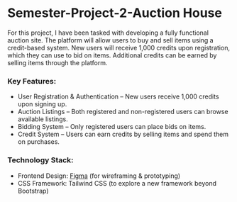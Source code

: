 # Semester-Project-2-Auction House

For this project, I have been tasked with developing a fully functional auction site. The platform will allow users to buy and sell items using a credit-based system. New users will receive 1,000 credits upon registration, which they can use to bid on items. Additional credits can be earned by selling items through the platform.

### Key Features:
* User Registration & Authentication – New users receive 1,000 credits upon signing up.
* Auction Listings – Both registered and non-registered users can browse available listings.
* Bidding System – Only registered users can place bids on items.
* Credit System – Users can earn credits by selling items and spend them on purchases.

### Technology Stack:
* Frontend Design: [Figma](https://www.figma.com/design/AX1ZyCJTAK4SBQInwqgZ6N/Semester-Project-2---Auction-Site?node-id=0-1&t=zdShkMUShuaRUpCk-1) (for wireframing & prototyping)
* CSS Framework: Tailwind CSS (to explore a new framework beyond Bootstrap)
